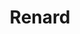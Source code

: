 ---
layout: photo
title: Renard
desc: An Aer・Sur le vif
category: sur-le-vif
image: 4
tags:
- front
metadata:
- boitier: Canon 650D
- focale: F/6.3
- temps d'exposition: 1/250
- objectif: 150-500mm
- lieu: Ploerdut, Morbihan
---